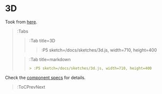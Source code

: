 # 3D

Took from [here](https://p5js.org/examples/3d-geometries.html).

> :Tabs
> > :Tab title=3D
> > 
> > > :P5 sketch=/docs/sketches/3d.js, width=710, height=400
>
> > :Tab title=markdown
> >
> > ```md
> > > :P5 sketch=/docs/sketches/3d.js, width=710, height=400
> > ```

Check the [component specs](/docs/snippets/component) for details.

> :ToCPrevNext